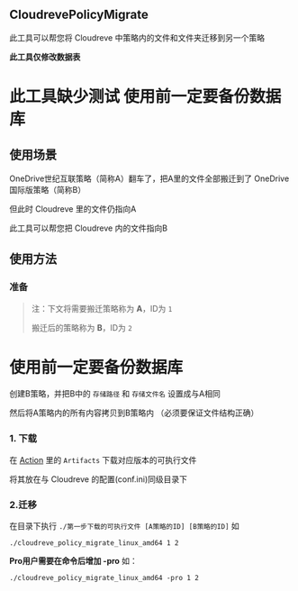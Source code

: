 ## CloudrevePolicyMigrate
此工具可以帮您将 Cloudreve 中策略内的文件和文件夹迁移到另一个策略

**此工具仅修改数据表**
# 此工具缺少测试 使用前一定要备份数据库

## 使用场景
OneDrive世纪互联策略（简称A）翻车了，把A里的文件全部搬迁到了 OneDrive国际版策略（简称B）

但此时 Cloudreve 里的文件仍指向A

此工具可以帮您把 Cloudreve 内的文件指向B 

## 使用方法
### 准备

> 注：下文将需要搬迁策略称为 **A**，ID为 `1`
>
> 搬迁后的策略称为 **B**，ID为 `2`
# 使用前一定要备份数据库
创建B策略，并把B中的 `存储路径` 和 `存储文件名` 设置成与A相同

然后将A策略内的所有内容拷贝到B策略内 （必须要保证文件结构正确）
### 1. 下载

在 [Action](https://github.com/topjohncian/CloudrevePolicyMigrate/actions/runs/377157395) 里的 `Artifacts` 下载对应版本的可执行文件

将其放在与 Cloudreve 的配置(conf.ini)同级目录下

### 2.迁移

在目录下执行 `./第一步下载的可执行文件 [A策略的ID] [B策略的ID]` 如
```shell script
./cloudreve_policy_migrate_linux_amd64 1 2
```

**Pro用户需要在命令后增加 -pro** 如：
```shell script
./cloudreve_policy_migrate_linux_amd64 -pro 1 2
```